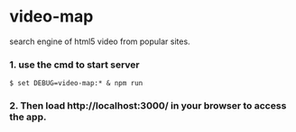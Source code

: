 # video-map
search engine of html5 video from popular sites.

### 1. use the cmd to start server
```shell
$ set DEBUG=video-map:* & npm run
```

### 2. Then load http://localhost:3000/ in your browser to access the app.
